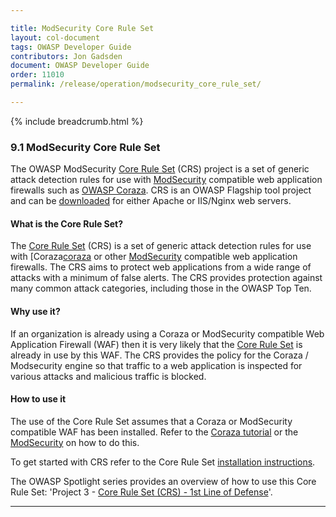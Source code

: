 ```yaml
---

title: ModSecurity Core Rule Set
layout: col-document
tags: OWASP Developer Guide
contributors: Jon Gadsden
document: OWASP Developer Guide
order: 11010
permalink: /release/operation/modsecurity_core_rule_set/

---
```


{% include breadcrumb.html %}

### 9.1 ModSecurity Core Rule Set

The OWASP ModSecurity [Core Rule Set][modcrs-project] (CRS) project is a set of generic attack detection rules
for use with [ModSecurity][modsecurity] compatible web application firewalls such as [OWASP Coraza][coraza].
CRS is an OWASP Flagship tool project and can be [downloaded][modcrs-download] for either Apache or IIS/Nginx web servers.

#### What is the Core Rule Set?

The [Core Rule Set][modcrs] (CRS) is a set of generic attack detection rules for use with [Coraza[coraza]
or other [ModSecurity][modsecurity] compatible web application firewalls.
The CRS aims to protect web applications from a wide range of attacks with a minimum of false alerts.
The CRS provides protection against many common attack categories, including those in the OWASP Top Ten.

#### Why use it?

If an organization is already using a Coraza or ModSecurity compatible Web Application Firewall (WAF)
then it is very likely that the [Core Rule Set][modcrs] is already in use by this WAF.
The CRS provides the policy for the Coraza / Modsecurity engine so that traffic to a web application is inspected
for various attacks and malicious traffic is blocked.

#### How to use it

The use of the Core Rule Set assumes that a Coraza or ModSecurity compatible WAF has been installed.
Refer to the [Coraza tutorial][coraza-tutorial] or the [ModSecurity][modsecdocs] on how to do this.

To get started with CRS refer to the Core Rule Set [installation instructions][modcrs-download].

The OWASP Spotlight series provides an overview of how to use this Core Rule Set:
'Project 3 - [Core Rule Set (CRS) - 1st Line of Defense][spotlight03]'.

----

[coraza]: https://coraza.io/
[coraza-tutorial]: https://coraza.io/docs/tutorials/quick-start/
[modcrs-project]: https://owasp.org/www-project-modsecurity-core-rule-set/
[modcrs-download]: https://coreruleset.org/docs/deployment/install/
[modcrs]: https://coreruleset.org/
[modsecurity]: https://owasp.org/www-project-modsecurity/
[modsecdocs]: https://www.modsecurity.org/
[spotlight03]: https://youtu.be/88ZMKpiZbRI
